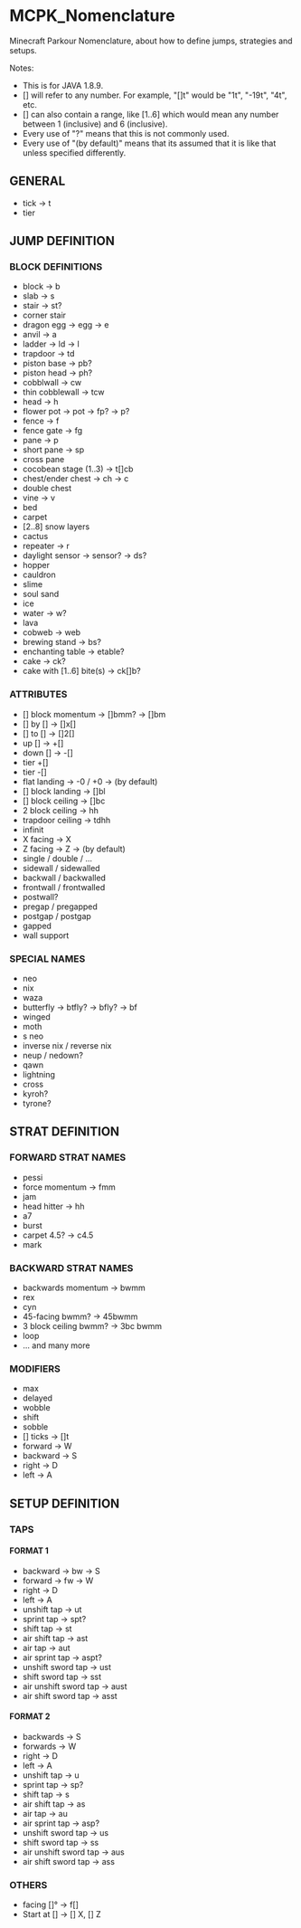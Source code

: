 # MCPK_Nomenclature
Minecraft Parkour Nomenclature, about how to define jumps, strategies and setups.

Notes: 
+ This is for JAVA 1.8.9.
+ [] will refer to any number. For example, "[]t" would be  "1t", "-19t", "4t", etc. 
+ [] can also contain a range, like [1..6] which would mean any number between 1 (inclusive) and 6 (inclusive).
+ Every use of "?" means that this is not commonly used.
+ Every use of "(by default)" means that its assumed that it is like that unless specified differently.

## GENERAL
+ tick -> t
+ tier

## JUMP DEFINITION
### BLOCK DEFINITIONS
+ block -> b
+ slab -> s
+ stair -> st?
+ corner stair
+ dragon egg -> egg -> e
+ anvil -> a
+ ladder -> ld -> l
+ trapdoor -> td
+ piston base -> pb?
+ piston head -> ph?
+ cobblwall -> cw
+ thin cobblewall -> tcw
+ head -> h
+ flower pot -> pot -> fp? -> p?
+ fence -> f
+ fence gate -> fg
+ pane -> p
+ short pane -> sp
+ cross pane
+ cocobean stage (1..3) -> t[]cb
+ chest/ender chest -> ch -> c
+ double chest
+ vine -> v
+ bed
+ carpet
+ [2..8] snow layers
+ cactus
+ repeater -> r
+ daylight sensor -> sensor? -> ds?
+ hopper
+ cauldron
+ slime
+ soul sand
+ ice
+ water -> w?
+ lava
+ cobweb -> web
+ brewing stand -> bs?
+ enchanting table -> etable?
+ cake -> ck?
+ cake with [1..6] bite(s) -> ck[]b?

###  ATTRIBUTES

+ [] block momentum -> []bmm? -> []bm
+ [] by [] -> []x[]
+ [] to [] -> []2[]
+ up [] -> +[]
+ down [] -> -[]
+ tier +[]
+ tier -[]
+ flat landing -> -0 / +0 -> (by default)
+ [] block landing -> []bl
+ [] block ceiling -> []bc
+ 2 block ceiling -> hh
+ trapdoor ceiling -> tdhh
+ infinit
+ X facing -> X
+ Z facing -> Z -> (by default)
+ single / double / ...
+ sidewall / sidewalled
+ backwall / backwalled
+ frontwall / frontwalled
+ postwall?
+ pregap / pregapped
+ postgap / postgap
+ gapped
+ wall support

### SPECIAL NAMES
+ neo
+ nix
+ waza
+ butterfly -> btfly? -> bfly? -> bf
+ winged
+ moth
+ s neo
+ inverse nix / reverse nix
+ neup / nedown?
+ qawn
+ lightning
+ cross
+ kyroh?
+ tyrone?

## STRAT DEFINITION
### FORWARD STRAT NAMES
+ pessi
+ force momentum -> fmm
+ jam
+ head hitter -> hh
+ a7
+ burst
+ carpet 4.5? -> c4.5
+ mark

### BACKWARD STRAT NAMES
+ backwards momentum -> bwmm
+ rex
+ cyn
+ 45-facing bwmm? -> 45bwmm
+ 3 block ceiling bwmm? -> 3bc bwmm
+ loop
+ ... and many more

### MODIFIERS
+ max
+ delayed
+ wobble
+ shift
+ sobble
+ [] ticks -> []t
+ forward -> W
+ backward -> S
+ right -> D
+ left -> A

## SETUP DEFINITION
### TAPS
#### FORMAT 1
+ backward -> bw -> S
+ forward -> fw -> W
+ right -> D
+ left -> A
+ unshift tap -> ut
+ sprint tap -> spt?
+ shift tap -> st
+ air shift tap -> ast
+ air tap -> aut
+ air sprint tap -> aspt?
+ unshift sword  tap -> ust
+ shift sword tap -> sst
+ air unshift sword tap -> aust
+ air shift sword tap -> asst

#### FORMAT 2
+ backwards -> S
+ forwards -> W
+ right -> D
+ left -> A
+ unshift tap -> u
+ sprint tap -> sp?
+ shift tap -> s
+ air shift tap -> as
+ air tap -> au
+ air sprint tap -> asp?
+ unshift sword  tap -> us
+ shift sword tap -> ss
+ air unshift sword tap -> aus
+ air shift sword tap -> ass

### OTHERS
+ facing []° -> f[]
+ Start at [] -> [] X, [] Z
